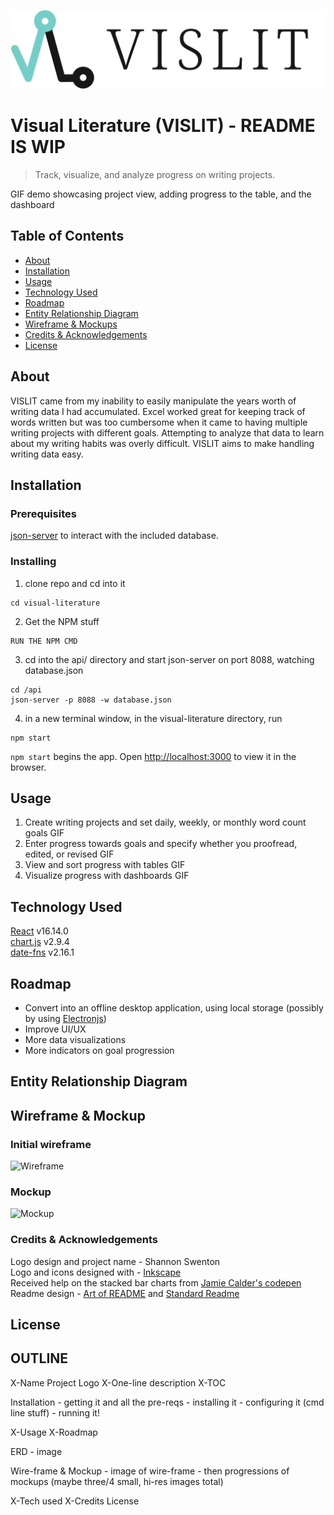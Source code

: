 ![VISLIT Logo](/readme-assets/readme_logo-title.svg)
# Visual Literature (VISLIT) - README IS WIP
>Track, visualize, and analyze progress on writing projects. 

GIF demo showcasing project view, adding progress to the table, and the dashboard

## Table of Contents
- [About](#About)
- [Installation](#Installation)
- [Usage](#Usage)
- [Technology Used](#Technology-Used)
- [Roadmap](#Roadmap)
- [Entity Relationship Diagram](#Entity-Relationship-Diagram)
- [Wireframe & Mockups](#Wireframe-&-Mockups)
- [Credits & Acknowledgements](#Credits-&-Acknowledgements)
- [License](#License)

## About
VISLIT came from my inability to easily manipulate the years worth of writing data I had accumulated. Excel worked great for keeping track of words written but was too cumbersome when it came to having multiple writing projects with different goals. Attempting to analyze that data to learn about my writing habits was overly difficult. VISLIT aims to make handling writing data easy.

## Installation

### Prerequisites
[json-server](https://github.com/typicode/json-server) to interact with the included database.

### Installing
1. clone repo and cd into it
```
cd visual-literature
```

2. Get the NPM stuff
```
RUN THE NPM CMD
```

3. cd into the api/ directory and start json-server on port 8088, watching database.json
```
cd /api
json-server -p 8088 -w database.json
```

4. in a new terminal window, in the visual-literature directory, run
```
npm start
```
```npm start``` begins the app. Open [http://localhost:3000](http://localhost:3000) to view it in the browser.

## Usage
1. Create writing projects and set daily, weekly, or monthly word count goals
GIF
2. Enter progress towards goals and specify whether you proofread, edited, or revised
GIF
3. View and sort progress with tables
GIF
4. Visualize progress with dashboards
GIF

## Technology Used
[React](https://reactjs.org/) v16.14.0 <br>
[chart.js](https://www.chartjs.org/) v2.9.4 <br>
[date-fns](https://date-fns.org/) v2.16.1 <br>

## Roadmap
- Convert into an offline desktop application, using local storage (possibly by using [Electronjs](https://www.electronjs.org/))
- Improve UI/UX
- More data visualizations
- More indicators on goal progression

## Entity Relationship Diagram

## Wireframe & Mockup
### Initial wireframe
![Wireframe](/readme-assets/readme_wireframe.png) <br>
### Mockup
![Mockup](/readme-assets/readme_mockup.png)

### Credits & Acknowledgements
Logo design and project name - Shannon Swenton <br>
Logo and icons designed with - [Inkscape](https://inkscape.org/) <br>
Received help on the stacked bar charts from [Jamie Calder's codepen](https://codepen.io/jamiecalder/pen/NrROeB?editors=0010) <br>
Readme design - [Art of README](https://github.com/noffle/art-of-readme#readme) and [Standard Readme](https://github.com/RichardLitt/standard-readme)

## License

## OUTLINE
X-Name
    Project Logo
X-One-line description
X-TOC

Installation
    - getting it and all the pre-reqs
    - installing it
    - configuring it (cmd line stuff)
    - running it!

X-Usage
X-Roadmap

ERD
    - image

Wire-frame & Mockup
    - image of wire-frame
    - then progressions of mockups
    (maybe three/4 small, hi-res images total)

X-Tech used
X-Credits
License